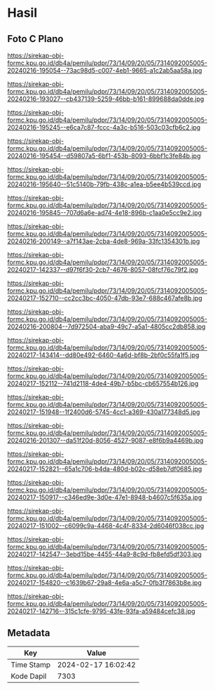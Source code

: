 # Hasil

## Foto C Plano

https://sirekap-obj-formc.kpu.go.id/db4a/pemilu/pdpr/73/14/09/20/05/7314092005005-20240216-195054--73ac98d5-c007-4eb1-9665-a1c2ab5aa58a.jpg

https://sirekap-obj-formc.kpu.go.id/db4a/pemilu/pdpr/73/14/09/20/05/7314092005005-20240216-193027--cb437139-5259-46bb-b161-899688da0dde.jpg

https://sirekap-obj-formc.kpu.go.id/db4a/pemilu/pdpr/73/14/09/20/05/7314092005005-20240216-195245--e6ca7c87-fccc-4a3c-b516-503c03cfb6c2.jpg

https://sirekap-obj-formc.kpu.go.id/db4a/pemilu/pdpr/73/14/09/20/05/7314092005005-20240216-195454--d59807a5-6bf1-453b-8093-6bbf1c3fe84b.jpg

https://sirekap-obj-formc.kpu.go.id/db4a/pemilu/pdpr/73/14/09/20/05/7314092005005-20240216-195640--51c5140b-79fb-438c-a1ea-b5ee4b539ccd.jpg

https://sirekap-obj-formc.kpu.go.id/db4a/pemilu/pdpr/73/14/09/20/05/7314092005005-20240216-195845--707d6a6e-ad74-4e18-896b-c1aa0e5cc9e2.jpg

https://sirekap-obj-formc.kpu.go.id/db4a/pemilu/pdpr/73/14/09/20/05/7314092005005-20240216-200149--a7f143ae-2cba-4de8-969a-33fc1354301b.jpg

https://sirekap-obj-formc.kpu.go.id/db4a/pemilu/pdpr/73/14/09/20/05/7314092005005-20240217-142337--d97f6f30-2cb7-4676-8057-08fcf76c79f2.jpg

https://sirekap-obj-formc.kpu.go.id/db4a/pemilu/pdpr/73/14/09/20/05/7314092005005-20240217-152710--cc2cc3bc-4050-47db-93e7-688c467afe8b.jpg

https://sirekap-obj-formc.kpu.go.id/db4a/pemilu/pdpr/73/14/09/20/05/7314092005005-20240216-200804--7d972504-aba9-49c7-a5a1-4805cc2db858.jpg

https://sirekap-obj-formc.kpu.go.id/db4a/pemilu/pdpr/73/14/09/20/05/7314092005005-20240217-143414--dd80e492-6460-4a6d-bf8b-2bf0c55fa1f5.jpg

https://sirekap-obj-formc.kpu.go.id/db4a/pemilu/pdpr/73/14/09/20/05/7314092005005-20240217-152112--741d2118-4de4-49b7-b5bc-cb657554b126.jpg

https://sirekap-obj-formc.kpu.go.id/db4a/pemilu/pdpr/73/14/09/20/05/7314092005005-20240217-151948--1f2400d6-5745-4cc1-a369-430a177348d5.jpg

https://sirekap-obj-formc.kpu.go.id/db4a/pemilu/pdpr/73/14/09/20/05/7314092005005-20240216-201307--da51f20d-8056-4527-9087-e8f6b9a4469b.jpg

https://sirekap-obj-formc.kpu.go.id/db4a/pemilu/pdpr/73/14/09/20/05/7314092005005-20240217-152821--65a1c706-b4da-480d-b02c-d58eb7df0685.jpg

https://sirekap-obj-formc.kpu.go.id/db4a/pemilu/pdpr/73/14/09/20/05/7314092005005-20240217-150917--c346ed9e-3d0e-47e1-8948-b4607c5f635a.jpg

https://sirekap-obj-formc.kpu.go.id/db4a/pemilu/pdpr/73/14/09/20/05/7314092005005-20240217-151002--c6099c9a-4468-4c4f-8334-2d6046f038cc.jpg

https://sirekap-obj-formc.kpu.go.id/db4a/pemilu/pdpr/73/14/09/20/05/7314092005005-20240217-142547--3ebd15be-4455-44a9-8c9d-fb8efd5df303.jpg

https://sirekap-obj-formc.kpu.go.id/db4a/pemilu/pdpr/73/14/09/20/05/7314092005005-20240217-154820--c1639b67-29a8-4e6a-a5c7-0fb3f7863b8e.jpg

https://sirekap-obj-formc.kpu.go.id/db4a/pemilu/pdpr/73/14/09/20/05/7314092005005-20240217-142716--315c1cfe-9795-43fe-93fa-a59484cefc38.jpg


## Metadata

| Key        | Value               |
| ---------- | ------------------- |
| Time Stamp | 2024-02-17 16:02:42 |
| Kode Dapil | 7303                |



